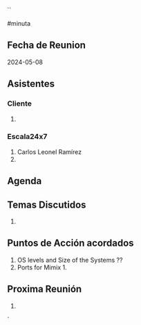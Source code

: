``

#minuta
## Fecha de Reunion
2024-05-08

## Asistentes

### Cliente
1. 
### Escala24x7
1. Carlos Leonel Ramírez
2. 

## Agenda

## Temas Discutidos
1. 

## Puntos de Acción acordados
1. OS levels and Size of the Systems ??
2. Ports for Mimix
	1. 

## Proxima Reunión
1.  

`
